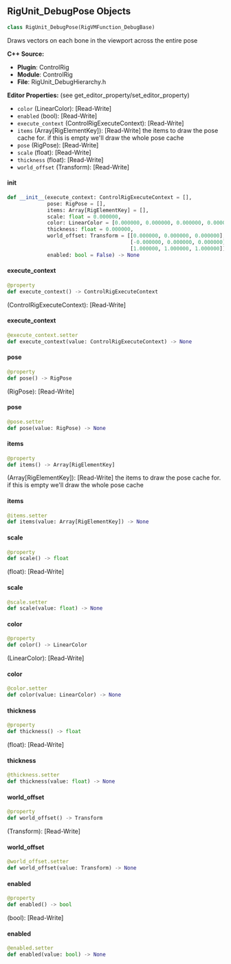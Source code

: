 ## RigUnit_DebugPose Objects

```python
class RigUnit_DebugPose(RigVMFunction_DebugBase)
```

Draws vectors on each bone in the viewport across the entire pose

**C++ Source:**

- **Plugin**: ControlRig
- **Module**: ControlRig
- **File**: RigUnit_DebugHierarchy.h

**Editor Properties:** (see get_editor_property/set_editor_property)

- ``color`` (LinearColor):  [Read-Write]
- ``enabled`` (bool):  [Read-Write]
- ``execute_context`` (ControlRigExecuteContext):  [Read-Write]
- ``items`` (Array[RigElementKey]):  [Read-Write] the items to draw the pose cache for.
  if this is empty we'll draw the whole pose cache
- ``pose`` (RigPose):  [Read-Write]
- ``scale`` (float):  [Read-Write]
- ``thickness`` (float):  [Read-Write]
- ``world_offset`` (Transform):  [Read-Write]

<a id="unreal.RigUnit_DebugPose.__init__"></a>

#### __init__

```python
def __init__(execute_context: ControlRigExecuteContext = [],
             pose: RigPose = [],
             items: Array[RigElementKey] = [],
             scale: float = 0.000000,
             color: LinearColor = [0.000000, 0.000000, 0.000000, 0.000000],
             thickness: float = 0.000000,
             world_offset: Transform = [[0.000000, 0.000000, 0.000000],
                                        [-0.000000, 0.000000, 0.000000],
                                        [1.000000, 1.000000, 1.000000]],
             enabled: bool = False) -> None
```

<a id="unreal.RigUnit_DebugPose.execute_context"></a>

#### execute_context

```python
@property
def execute_context() -> ControlRigExecuteContext
```

(ControlRigExecuteContext):  [Read-Write]

<a id="unreal.RigUnit_DebugPose.execute_context"></a>

#### execute_context

```python
@execute_context.setter
def execute_context(value: ControlRigExecuteContext) -> None
```

<a id="unreal.RigUnit_DebugPose.pose"></a>

#### pose

```python
@property
def pose() -> RigPose
```

(RigPose):  [Read-Write]

<a id="unreal.RigUnit_DebugPose.pose"></a>

#### pose

```python
@pose.setter
def pose(value: RigPose) -> None
```

<a id="unreal.RigUnit_DebugPose.items"></a>

#### items

```python
@property
def items() -> Array[RigElementKey]
```

(Array[RigElementKey]):  [Read-Write] the items to draw the pose cache for.
if this is empty we'll draw the whole pose cache

<a id="unreal.RigUnit_DebugPose.items"></a>

#### items

```python
@items.setter
def items(value: Array[RigElementKey]) -> None
```

<a id="unreal.RigUnit_DebugPose.scale"></a>

#### scale

```python
@property
def scale() -> float
```

(float):  [Read-Write]

<a id="unreal.RigUnit_DebugPose.scale"></a>

#### scale

```python
@scale.setter
def scale(value: float) -> None
```

<a id="unreal.RigUnit_DebugPose.color"></a>

#### color

```python
@property
def color() -> LinearColor
```

(LinearColor):  [Read-Write]

<a id="unreal.RigUnit_DebugPose.color"></a>

#### color

```python
@color.setter
def color(value: LinearColor) -> None
```

<a id="unreal.RigUnit_DebugPose.thickness"></a>

#### thickness

```python
@property
def thickness() -> float
```

(float):  [Read-Write]

<a id="unreal.RigUnit_DebugPose.thickness"></a>

#### thickness

```python
@thickness.setter
def thickness(value: float) -> None
```

<a id="unreal.RigUnit_DebugPose.world_offset"></a>

#### world_offset

```python
@property
def world_offset() -> Transform
```

(Transform):  [Read-Write]

<a id="unreal.RigUnit_DebugPose.world_offset"></a>

#### world_offset

```python
@world_offset.setter
def world_offset(value: Transform) -> None
```

<a id="unreal.RigUnit_DebugPose.enabled"></a>

#### enabled

```python
@property
def enabled() -> bool
```

(bool):  [Read-Write]

<a id="unreal.RigUnit_DebugPose.enabled"></a>

#### enabled

```python
@enabled.setter
def enabled(value: bool) -> None
```

<a id="unreal.RigUnit_DebugLine"></a>